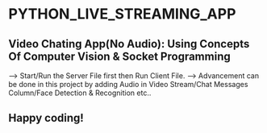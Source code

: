 # PYTHON_LIVE_STREAMING_APP

<h2>Video Chating App(No Audio): Using Concepts Of Computer Vision & Socket Programming</h2>

--> Start/Run the Server File first then Run Client File.
--> Advancement can be done in this project by adding Audio in Video Stream/Chat Messages Column/Face Detection & Recognition etc.. 

## Happy coding!